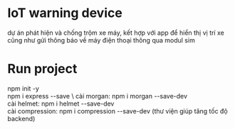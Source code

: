  # IoT warning device
 dự án phát hiện và chống trộm xe máy, kết hợp với app để hiển thị vị trí xe cũng như gửi thông báo về máy điện thoại thông qua modul sim
 
 # Run project

  npm init -y \
  npm i express --save \ 
  cài morgan: npm i morgan --save-dev \
  cài helmet: npm i helmet --save-dev \
  cài compression: npm i compression --save-dev (thư viện giúp tăng tốc độ backend)